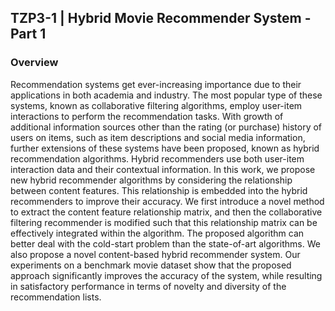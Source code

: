 ## TZP3-1 | Hybrid Movie Recommender System - Part 1 
### Overview 

Recommendation systems get ever-increasing importance due to their applications in both academia and industry. The most popular type of these systems, known as collaborative filtering algorithms, employ user-item interactions to perform the recommendation tasks. With growth of additional information sources other than the rating (or purchase) history of users on items, such as item descriptions and social media information, further extensions of these systems have been proposed, known as hybrid recommendation algorithms. Hybrid recommenders use both user-item interaction data and their contextual information. In this work, we propose new hybrid recommender algorithms by considering the relationship between content features. This relationship is embedded into the hybrid recommenders to improve their accuracy. We first introduce a novel method to extract the content feature relationship matrix, and then the collaborative filtering recommender is modified such that this relationship matrix can be effectively integrated within the algorithm. The proposed algorithm can better deal with the cold-start problem than the state-of-art algorithms. We also propose a novel content-based hybrid recommender system. Our experiments on a benchmark movie dataset show that the proposed approach significantly improves the accuracy of the system, while resulting in satisfactory performance in terms of novelty and diversity of the recommendation lists.
